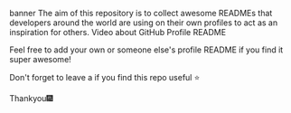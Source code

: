 banner
The aim of this repository is to collect awesome READMEs that developers around the world are using on their own profiles to act as an inspiration for others. Video about GitHub Profile README

Feel free to add your own or someone else's profile README if you find it super awesome!

Don't forget to leave a if you find this repo useful ⭐

Thankyou🎆
